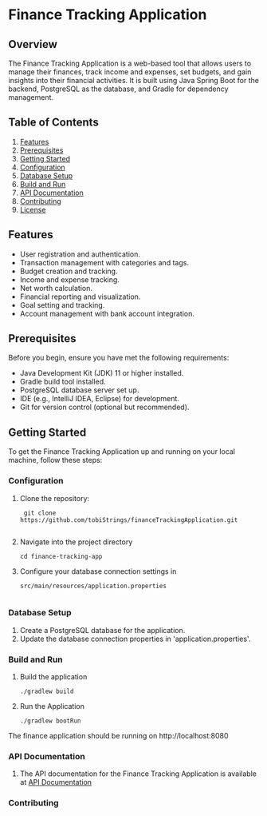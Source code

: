 # Finance Tracking Application

## Overview

The Finance Tracking Application is a web-based tool that allows users to manage their finances, track income and expenses, set budgets, and gain insights into their financial activities. It is built using Java Spring Boot for the backend, PostgreSQL as the database, and Gradle for dependency management.

## Table of Contents

1. [Features](#features)
2. [Prerequisites](#prerequisites)
3. [Getting Started](#getting-started)
4. [Configuration](#configuration)
5. [Database Setup](#database-setup)
6. [Build and Run](#build-and-run)
7. [API Documentation](#api-documentation)
8. [Contributing](#contributing)
9. [License](#license)

## Features

- User registration and authentication.
- Transaction management with categories and tags.
- Budget creation and tracking.
- Income and expense tracking.
- Net worth calculation.
- Financial reporting and visualization.
- Goal setting and tracking.
- Account management with bank account integration.

## Prerequisites

Before you begin, ensure you have met the following requirements:

- Java Development Kit (JDK) 11 or higher installed.
- Gradle build tool installed.
- PostgreSQL database server set up.
- IDE (e.g., IntelliJ IDEA, Eclipse) for development.
- Git for version control (optional but recommended).

## Getting Started

To get the Finance Tracking Application up and running on your local machine, follow these steps:

### Configuration

1. Clone the repository:

   ```shell
    git clone https://github.com/tobiStrings/financeTrackingApplication.git
    
2. Navigate into the project directory
   ```shell
   cd finance-tracking-app

3. Configure your database connection settings in
   ```shell
   src/main/resources/application.properties


### Database Setup

1. Create a PostgreSQL database for the application.
2. Update the database connection properties in 'application.properties'.
   
### Build and Run
1. Build the application
   ```shell
   ./gradlew build

2. Run the Application 
   ```shell
   ./gradlew bootRun
The finance application should be running on http://localhost:8080

### API Documentation
1. The API documentation for the Finance Tracking Application is available at [API Documentation]()

### Contributing
